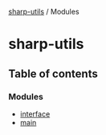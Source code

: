 [sharp-utils](README.md) / Modules

# sharp-utils

## Table of contents

### Modules

- [interface](modules/interface.md)
- [main](modules/main.md)
